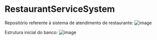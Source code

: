 # RestaurantServiceSystem

Repositório referente à sistema de atendimento de restaurante:
![image](https://github.com/DiegoViana90/RestaurantServiceSystem/assets/77411511/a7b1d452-852c-4b7a-b5fe-96a5abf72b33)


Estrutura inicial do banco:
![image](https://github.com/DiegoViana90/RestaurantServiceSystem/assets/77411511/9cd1e093-a20b-448c-b0e0-eefe8a681c67)
